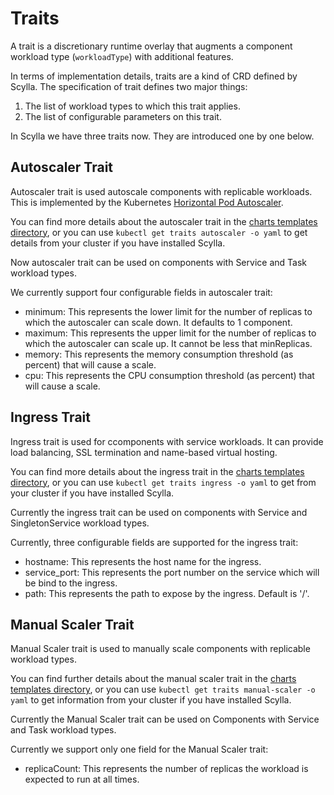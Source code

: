 # Traits

A trait is a discretionary runtime overlay that augments a component workload type (`workloadType`) with additional features.

In terms of implementation details, traits are a kind of CRD defined by Scylla. The specification of trait defines two major things:

1. The list of workload types to which this trait applies.
2. The list of configurable parameters on this trait.

In Scylla we have three traits now. They are introduced one by one below. 

## Autoscaler Trait

Autoscaler trait is used autoscale components with replicable workloads. This is implemented by the Kubernetes [Horizontal Pod Autoscaler](https://kubernetes.io/docs/tasks/run-application/horizontal-pod-autoscale/).

You can find more details about the autoscaler trait in the [charts templates directory](../charts/scylla/templates/traits.yaml), 
or you can use `kubectl get traits autoscaler -o yaml` to get details from your cluster if you have installed Scylla.

Now autoscaler trait can be used on components with Service and Task workload types.

We currently support four configurable fields in autoscaler trait:

* minimum: This represents the lower limit for the number of replicas to which the autoscaler can scale down. It defaults to 1 component.
* maximum: This represents the upper limit for the number of replicas to which the autoscaler can scale up. It cannot be less that minReplicas.
* memory: This represents the memory consumption threshold (as percent) that will cause a scale.
* cpu: This represents the CPU consumption threshold (as percent) that will cause a scale.


## Ingress Trait

Ingress trait is used for ccomponents with service workloads. It can provide load balancing, SSL termination and name-based virtual hosting.

You can find more details about the ingress trait in the [charts templates directory](../charts/scylla/templates/traits.yaml), 
or you can use `kubectl get traits ingress -o yaml` to get from your cluster if you have installed Scylla.

Currently the ingress trait can be used on components with Service and SingletonService workload types.

Currently, three configurable fields are supported for the ingress trait: 

* hostname: This represents the host name for the ingress.
* service_port: This represents the port number on the service which will be bind to the ingress.
* path: This represents the path to expose by the ingress. Default is '/'.


## Manual Scaler Trait

Manual Scaler trait is used to manually scale components with replicable workload types.

You can find further details about the manual scaler trait in the [charts templates directory](../charts/scylla/templates/traits.yaml), 
or you can use `kubectl get traits manual-scaler -o yaml` to get information from your cluster if you have installed Scylla.

Currently the Manual Scaler trait can be used on Components with Service and Task workload types.

Currently we support only one field for the Manual Scaler trait:

* replicaCount: This represents the number of replicas the workload is expected to run at all times. 
